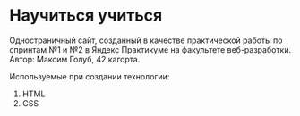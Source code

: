 # Научиться учиться 

Одностраничный сайт, созданный в качестве практической работы по спринтам №1 и №2 в Яндекс Практикуме на факультете веб-разработки. Автор: Максим Голуб, 42 кагорта.

Используемые при создании технологии:
1. HTML
2. CSS